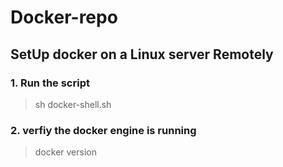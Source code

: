# Docker-repo

## SetUp docker on a Linux server Remotely

### 1. Run the script 
> sh docker-shell.sh

### 2. verfiy the docker engine is running
> docker version

